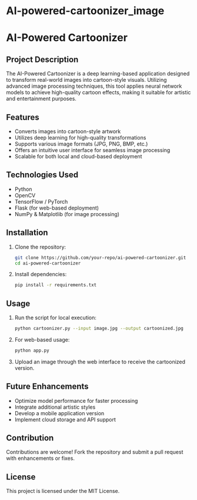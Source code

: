 # AI-powered-cartoonizer_image
# AI-Powered Cartoonizer

## Project Description
The AI-Powered Cartoonizer is a deep learning-based application designed to transform real-world images into cartoon-style visuals. Utilizing advanced image processing techniques, this tool applies neural network models to achieve high-quality cartoon effects, making it suitable for artistic and entertainment purposes.

## Features
- Converts images into cartoon-style artwork
- Utilizes deep learning for high-quality transformations
- Supports various image formats (JPG, PNG, BMP, etc.)
- Offers an intuitive user interface for seamless image processing
- Scalable for both local and cloud-based deployment

## Technologies Used
- Python
- OpenCV
- TensorFlow / PyTorch
- Flask (for web-based deployment)
- NumPy & Matplotlib (for image processing)

## Installation
1. Clone the repository:
   ```sh
   git clone https://github.com/your-repo/ai-powered-cartoonizer.git
   cd ai-powered-cartoonizer
   ```
2. Install dependencies:
   ```sh
   pip install -r requirements.txt
   ```

## Usage
1. Run the script for local execution:
   ```sh
   python cartoonizer.py --input image.jpg --output cartoonized.jpg
   ```
2. For web-based usage:
   ```sh
   python app.py
   ```
3. Upload an image through the web interface to receive the cartoonized version.

## Future Enhancements
- Optimize model performance for faster processing
- Integrate additional artistic styles
- Develop a mobile application version
- Implement cloud storage and API support

## Contribution
Contributions are welcome! Fork the repository and submit a pull request with enhancements or fixes.

## License
This project is licensed under the MIT License.

